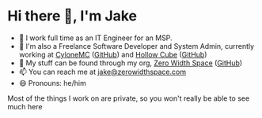 # Hi there 👋, I'm Jake

- 💼 I work full time as an IT Engineer for an MSP.
- 🔭 I'm also a Freelance Software Developer and System Admin, currently working at [CyloneMC](https://cylonemc.net) ([GitHub](https://github.com/CyloneMC)) and [Hollow Cube](https://hollowcube.net) ([GitHub](https://github.com/hollow-cube))
- 💬 My stuff can be found through my org, [Zero Width Space](https://zerowidthspace.com) ([GitHub](https://github.com/ZWDSdev))
- 📫 You can reach me at jake@zerowidthspace.com
- 😄 Pronouns: he/him

Most of the things I work on are private, so you won't really be able to see much here

<!--
**JakeMT04/JakeMT04** is a ✨ _special_ ✨ repository because its `README.md` (this file) appears on your GitHub profile.

Here are some ideas to get you started:

- 🔭 I’m currently working on ...
- 🌱 I’m currently learning ...
- 👯 I’m looking to collaborate on ...
- 🤔 I’m looking for help with ...
- 💬 Ask me about ...
- 📫 How to reach me: ...
- 😄 Pronouns: ...
- ⚡ Fun fact: ...
-->
